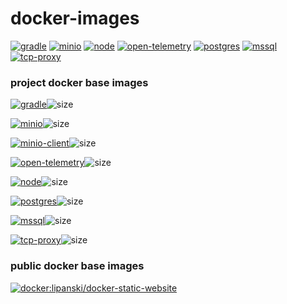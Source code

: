 # docker-images

[![gradle](https://github.com/keecon/docker-images/actions/workflows/gradle.yml/badge.svg)](https://github.com/keecon/docker-images/actions/workflows/gradle.yml)
[![minio](https://github.com/keecon/docker-images/actions/workflows/minio.yml/badge.svg)](https://github.com/keecon/docker-images/actions/workflows/minio.yml)
[![node](https://github.com/keecon/docker-images/actions/workflows/node.yml/badge.svg)](https://github.com/keecon/docker-images/actions/workflows/node.yml)
[![open-telemetry](https://github.com/keecon/docker-images/actions/workflows/open-telemetry.yml/badge.svg)](https://github.com/keecon/docker-images/actions/workflows/open-telemetry.yml)
[![postgres](https://github.com/keecon/docker-images/actions/workflows/postgres.yml/badge.svg)](https://github.com/keecon/docker-images/actions/workflows/postgres.yml)
[![mssql](https://github.com/keecon/docker-images/actions/workflows/mssql.yml/badge.svg)](https://github.com/keecon/docker-images/actions/workflows/mssql.yml)
[![tcp-proxy](https://github.com/keecon/docker-images/actions/workflows/tcp-proxy.yml/badge.svg)](https://github.com/keecon/docker-images/actions/workflows/gradle.yml)

### project docker base images

[![gradle](https://ghcr-badge.egpl.dev/keecon/gradle/tags?trim=major&label=gradle)](https://github.com/orgs/keecon/packages/container/package/gradle)![size](https://ghcr-badge.egpl.dev/keecon/gradle/size?tag=5-jdk8)

[![minio](https://ghcr-badge.egpl.dev/keecon/minio/tags?trim=major&label=minio)](https://github.com/orgs/keecon/packages/container/package/minio)![size](https://ghcr-badge.egpl.dev/keecon/minio/size?tag=2021)

[![minio-client](https://ghcr-badge.egpl.dev/keecon/minio-client/tags?trim=major&label=minio-client)](https://github.com/orgs/keecon/packages/container/package/minio-client)![size](https://ghcr-badge.egpl.dev/keecon/minio-client/size?tag=2021)

[![open-telemetry](https://ghcr-badge.egpl.dev/keecon/open-telemetry/tags?trim=major&label=open-telemetry)](https://github.com/orgs/keecon/packages/container/package/open-telemetry)![size](https://ghcr-badge.egpl.dev/keecon/open-telemetry/size?tag=2-jdk21)

[![node](https://ghcr-badge.egpl.dev/keecon/node/tags?trim=major&label=node)](https://github.com/orgs/keecon/packages/container/package/node)![size](https://ghcr-badge.egpl.dev/keecon/node/size?tag=18)

[![postgres](https://ghcr-badge.egpl.dev/keecon/postgres/tags?trim=major&label=postgres)](https://github.com/orgs/keecon/packages/container/package/postgres)![size](https://ghcr-badge.egpl.dev/keecon/postgres/size?tag=14)

[![mssql](https://ghcr-badge.egpl.dev/keecon/mssql/tags?trim=major&label=mssql)](https://github.com/orgs/keecon/packages/container/package/mssql)![size](https://ghcr-badge.egpl.dev/keecon/mssql/size?tag=2022)

[![tcp-proxy](https://ghcr-badge.egpl.dev/keecon/tcp-proxy/tags?trim=major&label=tcp-proxy)](https://github.com/orgs/keecon/packages/container/package/tcp-proxy)![size](https://ghcr-badge.egpl.dev/keecon/tcp-proxy/size?tag=1)

### public docker base images

[![docker:lipanski/docker-static-website](https://img.shields.io/docker/v/lipanski/docker-static-website?logo=docker&label=lipanski%2Fdocker-static-website)](https://hub.docker.com/r/lipanski/docker-static-website/tags)

